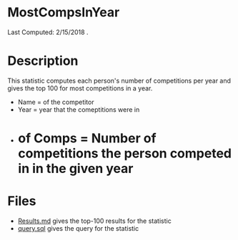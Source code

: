 # **MostCompsInYear**
Last Computed: 2/15/2018 .

# Description
This statistic computes each person's number of competitions per year and 
gives the top 100 for most competitions in a year.
- Name = of the competitor
- Year = year that the comeptitions were in
- # of Comps = Number of competitions the person competed in in the given year

# Files
 - [Results.md](https://github.com/Jambrose777/JacobAmbroseWCAStatistics/blob/master/MostCompsInYear/Results.md) gives the top-100 results for the statistic
 - [query.sql](https://github.com/Jambrose777/JacobAmbroseWCAStatistics/blob/master/MostCompsInYear/query.sql) gives the query for the statistic

